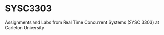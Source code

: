 # SYSC3303
Assignments and Labs from Real Time Concurrent Systems (SYSC 3303) at Carleton University
